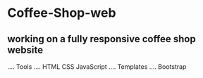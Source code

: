 # Coffee-Shop-web
## working on a fully responsive coffee shop website
.... Tools ....
HTML
CSS
JavaScript
.... Templates ....
Bootstrap
